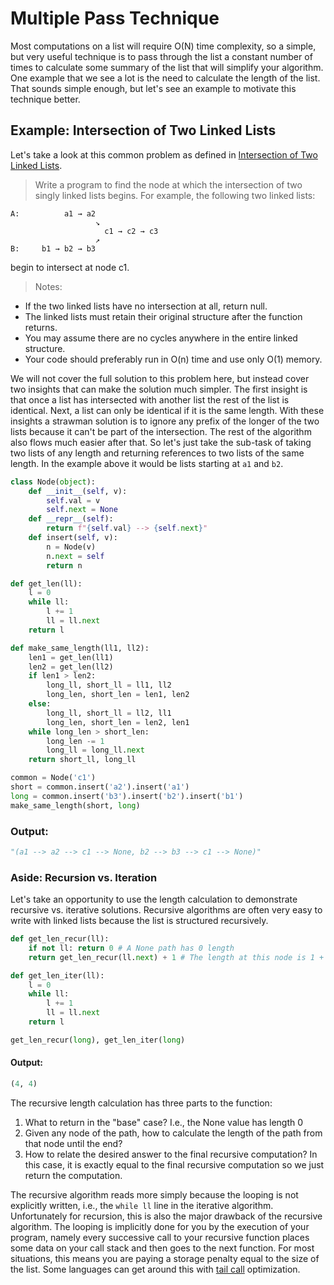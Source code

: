 # Multiple Pass Technique
Most computations on a list will require O(N) time complexity, so a simple, but very useful technique is to pass through the list a constant number of times to calculate some summary of the list that will simplify your algorithm. One example that we see a lot is the need to calculate the length of the list. That sounds simple enough, but let's see an example to motivate this technique better.

## Example: Intersection of Two Linked Lists
Let's take a look at this common problem as defined in [Intersection of Two Linked Lists](https://leetcode.com/problems/intersection-of-two-linked-lists).
> Write a program to find the node at which the intersection of two singly linked lists begins.
For example, the following two linked lists:
```
A:          a1 → a2
                   ↘
                     c1 → c2 → c3
                   ↗            
B:     b1 → b2 → b3
```
begin to intersect at node c1.

>Notes:
- If the two linked lists have no intersection at all, return null.
- The linked lists must retain their original structure after the function returns.
- You may assume there are no cycles anywhere in the entire linked structure.
- Your code should preferably run in O(n) time and use only O(1) memory.

We will not cover the full solution to this problem here, but instead cover two insights that can make the solution much simpler. The first insight is that once a list has intersected with another list the rest of the list is identical. Next, a list can only be identical if it is the same length. With these insights a strawman solution is to ignore any prefix of the longer of the two lists because it can't be part of the intersection. The rest of the algorithm also flows much easier after that. So let's just take the sub-task of taking two lists of any length and returning references to two lists of the same length. In the example above it would be lists starting at `a1` and `b2`.

```python
class Node(object):
    def __init__(self, v):
        self.val = v
        self.next = None
    def __repr__(self):
        return f"{self.val} --> {self.next}"
    def insert(self, v):
        n = Node(v)
        n.next = self
        return n

def get_len(ll):
    l = 0
    while ll:
        l += 1
        ll = ll.next
    return l

def make_same_length(ll1, ll2):
    len1 = get_len(ll1)
    len2 = get_len(ll2)
    if len1 > len2:
        long_ll, short_ll = ll1, ll2
        long_len, short_len = len1, len2
    else:
        long_ll, short_ll = ll2, ll1
        long_len, short_len = len2, len1
    while long_len > short_len:
        long_len -= 1
        long_ll = long_ll.next
    return short_ll, long_ll

common = Node('c1')
short = common.insert('a2').insert('a1')
long = common.insert('b3').insert('b2').insert('b1')
make_same_length(short, long)
```

### Output:
```python
"(a1 --> a2 --> c1 --> None, b2 --> b3 --> c1 --> None)"
```

### Aside: Recursion vs. Iteration
Let's take an opportunity to use the length calculation to demonstrate recursive vs. iterative solutions. Recursive algorithms are often very easy to write with linked lists because the list is structured recursively.

```python
def get_len_recur(ll):
    if not ll: return 0 # A None path has 0 length
    return get_len_recur(ll.next) + 1 # The length at this node is 1 + length of rest

def get_len_iter(ll):
    l = 0
    while ll:
        l += 1
        ll = ll.next
    return l

get_len_recur(long), get_len_iter(long)
```

#### Output:
```python
(4, 4)
```

The recursive length calculation has three parts to the function:
1) What to return in the "base" case? I.e., the None value has length 0
2) Given any node of the path, how to calculate the length of the path from that node until the end?
3) How to relate the desired answer to the final recursive computation? In this case, it is exactly equal to the final recursive computation so we just return the computation.

The recursive algorithm reads more simply because the looping is not explicitly written, i.e., the `while ll` line in the iterative algorithm. Unfortunately for recursion, this is also the major drawback of the recursive algorithm. The looping is implicitly done for you by the execution of your program, namely every successive call to your recursive function places some data on your call stack and then goes to the next function. For most situations, this means you are paying a storage penalty equal to the size of the list. Some languages can get around this with [tail call](https://en.wikipedia.org/wiki/Tail_call) optimization.